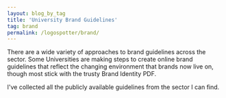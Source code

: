 ```yaml
---
layout: blog_by_tag
title: 'University Brand Guidelines'
tag: brand
permalink: /logospotter/brand/
---
```


There are a wide variety of approaches to brand guidelines across the sector. Some Universities are making steps to create online brand guidelines that reflect the changing environment that brands now live on, though most stick with the trusty Brand Identity PDF.

I've collected all the publicly available guidelines from the sector I can find.
